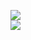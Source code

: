![](https://komarev.com/ghpvc/?username=killdns)
</br>
<a href="https://github.com/killdns">
  <img align="center" src="https://github-readme-stats.vercel.app/api?username=killdns&show_icons=true&include_all_commits=true&line_height=33&count_private=true&theme=dark" />
</a>

